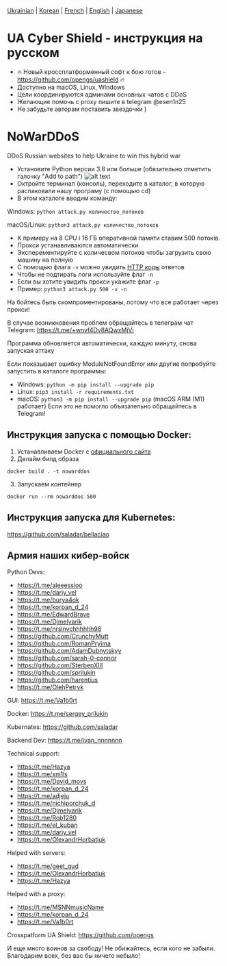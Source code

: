 [Ukrainian](https://github.com/AlexTrushkovsky/NoWarDDoS/blob/main/README.md) | [Korean](https://github.com/AlexTrushkovsky/NoWarDDoS/blob/main/README_ko.md) | [French](https://github.com/AlexTrushkovsky/NoWarDDoS/blob/main/README_fr.md) | [English](https://github.com/AlexTrushkovsky/NoWarDDoS/blob/main/README_en.md) | [Japanese](https://github.com/AlexTrushkovsky/NoWarDDoS/blob/main/README_ja.md)

# UA Cyber Shield - инструкция на русском

* 🔥 Новый кроссплатформенный софт к бою готов - https://github.com/opengs/uashield 🔥
* Доступно на macOS, Linux, Windows
* Цели координируются админами основных чатов с DDoS
* Желающие помочь с proxy пишите в telegram @esen1n25
* Не забудьте авторам поставить звездочки )

# NoWarDDoS

DDoS Russian websites to help Ukraine to win this hybrid war

* Установите Python версии 3.8 или больше (обязательно отметить галочку "Add to path")
![alt text](https://miro.medium.com/max/1344/0*7nOyowsPsGI19pZT.png)
* Октройте терминал (консоль), переходите в каталог, в которую распаковали нашу програму (с помощью cd)
* В этом каталоге вводим команду:

Windows: `python attack.py количество_потоков`

macOS/Linux: `python3 attack.py количество_потоков`

* К примеру на 8 CPU і 16 ГБ оперативной памяти ставим 500 потоків.
* Прокси устанавливаются автоматически
* Эксперементируйте с количесвом потоков чтобы загрузить свою машину на полную
* С помощью флага `-v` можно увидить [HTTP коды](https://ru.wikipedia.org/wiki/%D0%A1%D0%BF%D0%B8%D1%81%D0%BE%D0%BA_%D0%BA%D0%BE%D0%B4%D0%BE%D0%B2_%D1%81%D0%BE%D1%81%D1%82%D0%BE%D1%8F%D0%BD%D0%B8%D1%8F_HTTP) ответов
* Чтобы не подтирать логи используйте флаг `-n`
* Если вы хотите увидить прокси укажите флаг `-p`
* Пример: `python3 attack.py 500 -v -n`


На бойтесь быть скомпроментированы, потому что все работает через прокси!

В случае возникновения проблем обращайтесь в телеграм чат Telegram: https://t.me/+wnvf4Dv8AQwxMjVi

Программа обновляется автоматически, каждую минуту, снова запуская аттаку

Если показывает ошибку ModuleNotFoundError или другие попробуйте запустить в каталоге программы:
* Windows: `python -m pip install --upgrade pip`
* Linux: `pip3 install -r requirements.txt`
* macOS: `python3 -m pip install --upgrade pip` (macOS ARM (M1) работает)
Если это не помогло объязательно обращайтесь в Telegram!

## Инструкция запуска с помощью Docker:

1. Устанавливаем Docker с [официального сайта](https://docs.docker.com/desktop/)
2. Делайм билд образа

```shell
docker build . -t nowarddos
```

3. Запускаем контейнер

```shell
docker run --rm nowarddos 500
```

## Инструкция запуска для Kubernetes:

https://github.com/saladar/bellaciao

## Армия наших кибер-войск
Python Devs:
* https://t.me/aleeessioo
* https://t.me/dariy_vel
* https://t.me/burya4ok
* https://t.me/korpan_d_24 
* https://t.me/EdwardBrave
* https://t.me/Djmelyarik
* https://t.me/nrslnvchhhhhh98
* https://github.com/CrunchyMutt
* https://github.com/RomanPryima
* https://github.com/AdamDubnytskyy
* https://github.com/sarah-0-connor
* https://github.com/SterbenXIII
* https://github.com/sprilukin
* https://github.com/harentius
* https://t.me/OlehPetryk

GUI: https://t.me/Va1b0rt

Docker: https://t.me/sergey_prilukin

Kubernates: https://github.com/saladar

Backend Dev: https://t.me/ivan_nnnnnnn

Technical support:
* https://t.me/Hazya
* https://t.me/xm1ls
* https://t.me/David_movs
* https://t.me/korpan_d_24
* https://t.me/adjeju
* https://t.me/nichiporchuk_d
* https://t.me/Djmelyarik
* https://t.me/Rob1280
* https://t.me/el_kuban
* https://t.me/dariy_vel
* https://t.me/OlexandrHorbatiuk

Helped with servers:
* https://t.me/geet_gud
* https://t.me/OlexandrHorbatiuk
* https://t.me/Hazya

Helped with a proxy:
* https://t.me/MSNNmusicName
* https://t.me/korpan_d_24
* https://t.me/Va1b0rt

Crosspatform UA Shield: https://github.com/opengs

И еще много воинов за свободу! Не обижайтесь, если кого не забыли. Благодарим всех, без вас бы ничего небыло!
